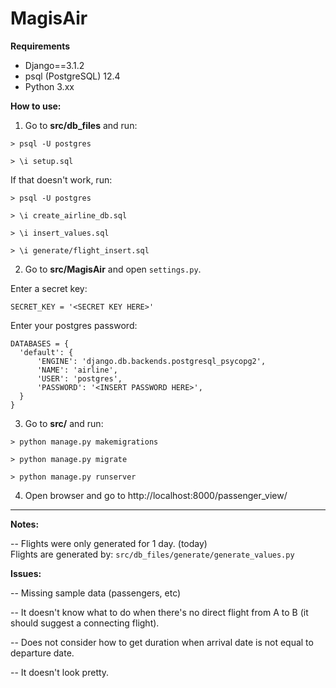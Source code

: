 # MagisAir

<b>Requirements</b>
<ul>
<li> Django==3.1.2 </li>
<li> psql (PostgreSQL) 12.4 </li>
<li> Python 3.xx </li>
</ul>

<b>How to use:</b>
1. Go to <b>src/db_files</b> and run:

`> psql -U postgres`

`> \i setup.sql`

If that doesn't work, run:

`> psql -U postgres`

`> \i create_airline_db.sql`

`> \i insert_values.sql`

`> \i generate/flight_insert.sql`

2. Go to <b>src/MagisAir</b> and open `settings.py`.

  Enter a secret key:

  ```
  SECRET_KEY = '<SECRET KEY HERE>'
  ```
  
  Enter your postgres password:
  ```
  DATABASES = {
    'default': {
        'ENGINE': 'django.db.backends.postgresql_psycopg2',
        'NAME': 'airline',
        'USER': 'postgres',
        'PASSWORD': '<INSERT PASSWORD HERE>',
    }
  }
  ```

3. Go to <b>src/</b> and run:

`> python manage.py makemigrations`

`> python manage.py migrate`

`> python manage.py runserver`

4. Open browser and go to http://localhost:8000/passenger_view/

------------------------------------------------------------------------------------------------------------------------

<b> Notes: </b>

-- Flights were only generated for 1 day. (today) <br>
   Flights are generated by: `src/db_files/generate/generate_values.py`
 
<b> Issues: </b>

-- Missing sample data (passengers, etc)

-- It doesn't know what to do when there's no direct flight from A to B
  (it should suggest a connecting flight).
  
-- Does not consider how to get duration when arrival date is not equal to departure date.

-- It doesn't look pretty.
